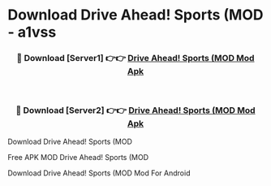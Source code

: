 # Download Drive Ahead! Sports (MOD - a1vss



<div align="center">
<h3>🔴 Download [Server1] 👉👉 <a href="https://momento.my/?title=Drive_Ahead!_Sports_(MOD">Drive Ahead! Sports (MOD Mod Apk</a></h3><br>

<h3>🔴 Download [Server2] 👉👉 <a href="https://momento.my/?title=Drive_Ahead!_Sports_(MOD">Drive Ahead! Sports (MOD Mod Apk</a></h3>
</div>



Download Drive Ahead! Sports (MOD 

Free APK MOD Drive Ahead! Sports (MOD 

Download Drive Ahead! Sports (MOD Mod For Android
